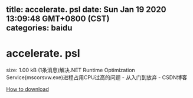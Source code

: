 
title: accelerate. psl
date: Sun Jan 19 2020 13:09:48 GMT+0800 (CST)    
categories: baidu
---

# accelerate. psl
size: 1.00 kB
 (1条消息)解决.NET Runtime Optimization Service(mscorsvw.exe)进程占用CPU过高的问题 - 从入门到放弃 - CSDN博客
 

[How to download](https://bpcam.bemobtrk.com/go/2ceec3aa-1ca2-46d6-b9ff-aaa5c184517c?jno=405)